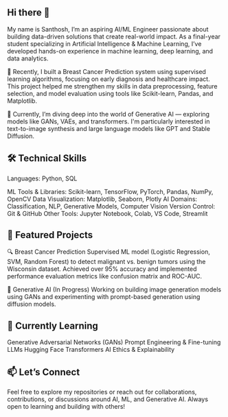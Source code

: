 ## Hi there 👋

My name is Santhosh, I’m an aspiring AI/ML Engineer passionate about building data-driven solutions that create real-world impact. As a final-year student specializing in Artificial Intelligence & Machine Learning, I’ve developed hands-on experience in machine learning, deep learning, and data analytics. 

🔬 Recently, I built a Breast Cancer Prediction system using supervised learning algorithms, focusing on early diagnosis and healthcare impact. This project helped me strengthen my skills in data preprocessing, feature selection, and model evaluation using tools like Scikit-learn, Pandas, and Matplotlib.

🧠 Currently, I’m diving deep into the world of Generative AI — exploring models like GANs, VAEs, and transformers. I'm particularly interested in text-to-image synthesis and large language models like GPT and Stable Diffusion.

## 🛠️ Technical Skills
Languages: Python, SQL

ML Tools & Libraries: Scikit-learn, TensorFlow, PyTorch, Pandas, NumPy, OpenCV
Data Visualization: Matplotlib, Seaborn, Plotly
AI Domains: Classification, NLP, Generative Models, Computer Vision
Version Control: Git & GitHub
Other Tools: Jupyter Notebook, Colab, VS Code, Streamlit

## 📌 Featured Projects
🔍 Breast Cancer Prediction
Supervised ML model (Logistic Regression, SVM, Random Forest) to detect malignant vs. benign tumors using the Wisconsin dataset. Achieved over 95% accuracy and implemented performance evaluation metrics like confusion matrix and ROC-AUC.

🎨 Generative AI (In Progress)
Working on building image generation models using GANs and experimenting with prompt-based generation using diffusion models.

## 🌱 Currently Learning
Generative Adversarial Networks (GANs)
Prompt Engineering & Fine-tuning LLMs
Hugging Face Transformers
AI Ethics & Explainability

## 📫 Let’s Connect
Feel free to explore my repositories or reach out for collaborations, contributions, or discussions around AI, ML, and Generative AI. Always open to learning and building with others!


<!--
**SanthuPeddanagolla/SanthuPeddanagolla** is a ✨ _special_ ✨ repository because its `README.md` (this file) appears on your GitHub profile.

Here are some ideas to get you started:

- 🔭 I’m currently working on ...
- 🌱 I’m currently learning ...
- 👯 I’m looking to collaborate on ...
- 🤔 I’m looking for help with ...
- 💬 Ask me about ...
- 📫 How to reach me: ...
- 😄 Pronouns: ...
- ⚡ Fun fact: ...
-->
